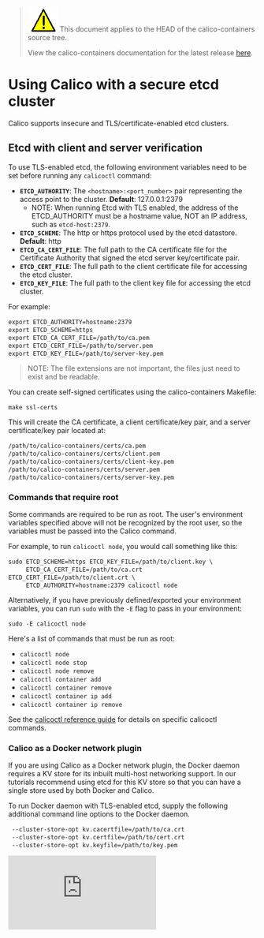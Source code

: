<!--- master only -->
> ![warning](./images/warning.png) This document applies to the HEAD of the calico-containers source tree.
>
> View the calico-containers documentation for the latest release [here](https://github.com/projectcalico/calico-containers/blob/v0.14.0/README.md).
<!--- else
> You are viewing the calico-containers documentation for release **release**.
<!--- end of master only -->

# Using Calico with a secure etcd cluster

Calico supports insecure and TLS/certificate-enabled etcd clusters.

## Etcd with client and server verification

To use TLS-enabled etcd, the following environment variables need to be set
before running any `calicoctl` command:

* **`ETCD_AUTHORITY`**: The `<hostname>:<port_number>` pair representing the 
 access point to the cluster. **Default**: 127.0.0.1:2379
  * NOTE: When running Etcd with TLS enabled, the address of the ETCD_AUTHORITY 
    must be a hostname value, NOT an IP address, such as `etcd-host:2379`.
* **`ETCD_SCHEME`**: The http or https protocol used by the etcd datastore. 
 **Default**: http
* **`ETCD_CA_CERT_FILE`**: The full path to the CA certificate file for the 
 Certificate Authority that signed the etcd server key/certificate pair.
* **`ETCD_CERT_FILE`**: The full path to the client certificate file for 
 accessing the etcd cluster.
* **`ETCD_KEY_FILE`**: The full path to the client key file for accessing the 
 etcd cluster.

For example:

```
export ETCD_AUTHORITY=hostname:2379
export ETCD_SCHEME=https
export ETCD_CA_CERT_FILE=/path/to/ca.pem
export ETCD_CERT_FILE=/path/to/server.pem
export ETCD_KEY_FILE=/path/to/server-key.pem
```

> NOTE: The file extensions are not important, the files just need to exist and 
> be readable.

You can create self-signed certificates using the calico-containers Makefile:
```
make ssl-certs
```

This will create the CA certificate, a client certificate/key pair, and a 
server certificate/key pair located at:
```
/path/to/calico-containers/certs/ca.pem
/path/to/calico-containers/certs/client.pem
/path/to/calico-containers/certs/client-key.pem
/path/to/calico-containers/certs/server.pem
/path/to/calico-containers/certs/server-key.pem
```

### Commands that require root
Some commands are required to be run as root.  The user's environment variables 
specified above will not be recognized by the root user, so the variables must 
be passed into the Calico command.

For example, to run `calicoctl node`, you would call something like this:

```
sudo ETCD_SCHEME=https ETCD_KEY_FILE=/path/to/client.key \
     ETCD_CA_CERT_FILE=/path/to/ca.crt ETCD_CERT_FILE=/path/to/client.crt \
     ETCD_AUTHORITY=hostname:2379 calicoctl node
```

Alternatively, if you have previously defined/exported your environment
variables, you can run `sudo` with the `-E` flag to pass in your environment:

```
sudo -E calicoctl node
```

Here's a list of commands that must be run as root:

- `calicoctl node`
- `calicoctl node stop`
- `calicoctl node remove`
- `calicoctl container add`
- `calicoctl container remove`
- `calicoctl container ip add`
- `calicoctl container ip remove`

See the [calicoctl reference guide](./calicoctl.md) for details on specific 
calicoctl commands.

### Calico as a Docker network plugin

If you are using Calico as a Docker network plugin, the Docker daemon requires
a KV store for its inbuilt multi-host networking support.  In our tutorials
recommend using etcd for this KV store so that you can have a single store
used by both Docker and Calico.

To run Docker daemon with TLS-enabled etcd, supply the following additional
command line options to the Docker daemon.

     --cluster-store-opt kv.cacertfile=/path/to/ca.crt
     --cluster-store-opt kv.certfile=/path/to/cert.crt
     --cluster-store-opt kv.keyfile=/path/to/key.pem

[![Analytics](https://ga-beacon.appspot.com/UA-52125893-3/calico-containers/docs/EtcdSecureCluster.md?pixel)](https://github.com/igrigorik/ga-beacon)
